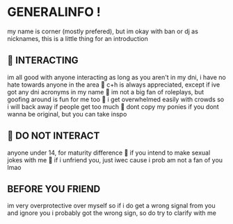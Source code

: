 # GENERALINFO !
my name is corner (mostly prefered), but im okay with ban or dj as nicknames, this is a little thing for an introduction
<br>
<h2>🔶 INTERACTING</h2>
im all good with anyone interacting as long as you aren't in my dni, i have no hate towards anyone in the area 🔸 c+h is always appreciated, except if ive got any dni acronyms in my name 🔸 im not a big fan of roleplays, but goofing around is fun for me too 🔸 i get overwhelmed easily with crowds so i will back away if people get too much 🔸 dont copy my ponies if you dont wanna be original, but you can take inspo 
<br>
<h2>🔶 DO NOT INTERACT</h2>
<p> anyone under 14, for maturity difference 🔸 if you intend to make sexual jokes with me 🔸 if i unfriend you, just iwec cause i prob am not a fan of you lmao</p>
<h2>BEFORE YOU FRIEND</h2>  
im very overprotective over myself so if i do get a wrong signal from you and ignore you i probably got the wrong sign, so do try to clarify with me
